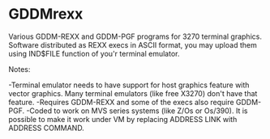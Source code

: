 # GDDMrexx
Various GDDM-REXX and GDDM-PGF programs for 3270 terminal graphics.
Software distributed as REXX execs in ASCII format, you may upload them using IND$FILE function of you'r terminal emulator.

Notes:

-Terminal emulator needs to have support for host graphics feature with vector graphics. Many terminal emulators (like free X3270) don't have that feature.
-Requires GDDM-REXX and some of the execs also require GDDM-PGF.
-Coded to work on MVS series systems (like Z/Os or Os/390). It is possible to make it work under VM by replacing ADDRESS LINK with ADDRESS COMMAND.
